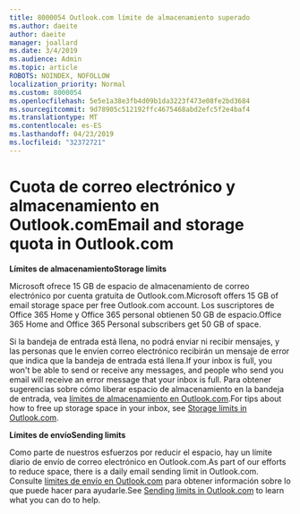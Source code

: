 ```yaml
---
title: 8000054 Outlook.com límite de almacenamiento superado
ms.author: daeite
author: daeite
manager: joallard
ms.date: 3/4/2019
ms.audience: Admin
ms.topic: article
ROBOTS: NOINDEX, NOFOLLOW
localization_priority: Normal
ms.custom: 8000054
ms.openlocfilehash: 5e5e1a38e3fb4d09b1da3223f473e08fe2bd3684
ms.sourcegitcommit: 9d78905c512192ffc4675468abd2efc5f2e4baf4
ms.translationtype: MT
ms.contentlocale: es-ES
ms.lasthandoff: 04/23/2019
ms.locfileid: "32372721"
---
```

# <a name="email-and-storage-quota-in-outlookcom"></a><span data-ttu-id="7031c-102">Cuota de correo electrónico y almacenamiento en Outlook.com</span><span class="sxs-lookup"><span data-stu-id="7031c-102">Email and storage quota in Outlook.com</span></span>

<span data-ttu-id="7031c-103">**Límites de almacenamiento**</span><span class="sxs-lookup"><span data-stu-id="7031c-103">**Storage limits**</span></span>

<span data-ttu-id="7031c-104">Microsoft ofrece 15 GB de espacio de almacenamiento de correo electrónico por cuenta gratuita de Outlook.com.</span><span class="sxs-lookup"><span data-stu-id="7031c-104">Microsoft offers 15 GB of email storage space per free Outlook.com account.</span></span> <span data-ttu-id="7031c-105">Los suscriptores de Office 365 Home y Office 365 personal obtienen 50 GB de espacio.</span><span class="sxs-lookup"><span data-stu-id="7031c-105">Office 365 Home and Office 365 Personal subscribers get 50 GB of space.</span></span>
  
<span data-ttu-id="7031c-106">Si la bandeja de entrada está llena, no podrá enviar ni recibir mensajes, y las personas que le envíen correo electrónico recibirán un mensaje de error que indica que la bandeja de entrada está llena.</span><span class="sxs-lookup"><span data-stu-id="7031c-106">If your inbox is full, you won't be able to send or receive any messages, and people who send you email will receive an error message that your inbox is full.</span></span> <span data-ttu-id="7031c-107">Para obtener sugerencias sobre cómo liberar espacio de almacenamiento en la bandeja de entrada, vea [límites de almacenamiento en Outlook.com](https://go.microsoft.com/fwlink/p/?linkid=2001900&amp;clcid=0x409).</span><span class="sxs-lookup"><span data-stu-id="7031c-107">For tips about how to free up storage space in your inbox, see [Storage limits in Outlook.com](https://go.microsoft.com/fwlink/p/?linkid=2001900&amp;clcid=0x409).</span></span>

<span data-ttu-id="7031c-108">**Límites de envío**</span><span class="sxs-lookup"><span data-stu-id="7031c-108">**Sending limits**</span></span>

<span data-ttu-id="7031c-109">Como parte de nuestros esfuerzos por reducir el espacio, hay un límite diario de envío de correo electrónico en Outlook.com.</span><span class="sxs-lookup"><span data-stu-id="7031c-109">As part of our efforts to reduce space, there is a daily email sending limit in Outlook.com.</span></span> <span data-ttu-id="7031c-110">Consulte [límites de envío en Outlook.com](https://support.office.com/article/279ee200-594c-40f0-9ec8-bb6af7735c2e) para obtener información sobre lo que puede hacer para ayudarle.</span><span class="sxs-lookup"><span data-stu-id="7031c-110">See [Sending limits in Outlook.com](https://support.office.com/article/279ee200-594c-40f0-9ec8-bb6af7735c2e) to learn what you can do to help.</span></span>
